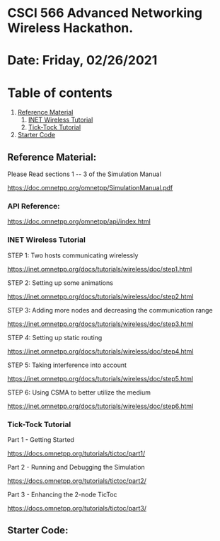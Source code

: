# CSCI 566 Advanced Networking Wireless Hackathon.

# Date: Friday, 02/26/2021

# Table of contents
1. [Reference Material](#background)
    1. [INET Wireless Tutorial](#wireless)
    2. [Tick-Tock Tutorial](#tick_tock)
3. [Starter Code](#code)


##  Reference Material: <a name="background"></a>

Please Read sections 1 -- 3 of the Simulation Manual

https://doc.omnetpp.org/omnetpp/SimulationManual.pdf

### API Reference:

https://doc.omnetpp.org/omnetpp/api/index.html

### INET Wireless Tutorial <a name="wireless"></a>

STEP 1: Two hosts communicating wirelessly

https://inet.omnetpp.org/docs/tutorials/wireless/doc/step1.html

STEP 2: Setting up some animations

https://inet.omnetpp.org/docs/tutorials/wireless/doc/step2.html

STEP 3: Adding more nodes and decreasing the communication range

https://inet.omnetpp.org/docs/tutorials/wireless/doc/step3.html

STEP 4: Setting up static routing

https://inet.omnetpp.org/docs/tutorials/wireless/doc/step4.html

STEP 5: Taking interference into account

https://inet.omnetpp.org/docs/tutorials/wireless/doc/step5.html

STEP 6: Using CSMA to better utilize the medium

https://inet.omnetpp.org/docs/tutorials/wireless/doc/step6.html

### Tick-Tock Tutorial <a name="tick_tock"></a>

Part 1 - Getting Started

https://docs.omnetpp.org/tutorials/tictoc/part1/

Part 2 - Running and Debugging the Simulation

https://docs.omnetpp.org/tutorials/tictoc/part2/

Part 3 - Enhancing the 2-node TicToc

https://docs.omnetpp.org/tutorials/tictoc/part3/



##  Starter Code: <a name="code"></a>
